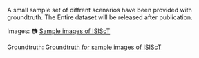 A small sample set of diffrent scenarios have been provided with groundtruth. The Entire dataset will be released after publication.  

Images:
📷 [Sample images of ISIScT](https://github.com/ISIScT-Dataset/ISIScT_Dataset/tree/main/images)  

Groundtruth:
[Groundtruth for sample images of ISIScT](https://github.com/ISIScT-Dataset/ISIScT_Dataset/tree/main/Groundtruth)

